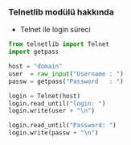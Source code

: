 ### Telnetlib modülü hakkında

+ Telnet ile login süreci

```python
from telnetlib import Telnet
import getpass

host = "domain"
user  = raw_input("Username : ")
passw = getpass("Password   : ") 

login = Telnet(host)
login.read_until("login: ")
login.write(user + "\n")

login.read_until("Password: ")
login.write(passw + "\n")

```

